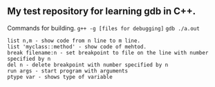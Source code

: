 My test repository for learning gdb in C++.
---

Commands for building.
`g++ -g [files for debugging]`
`gdb ./a.out`


```
list n,m - show code from n line to m line.
list 'myclass::method' - show code of mehtod.
break filename:n - set breakpoint to file on the line with number specified by n
del n - delete breakpoint with number specified by n
run args - start program with arguments
ptype var - shows type of variable
```
